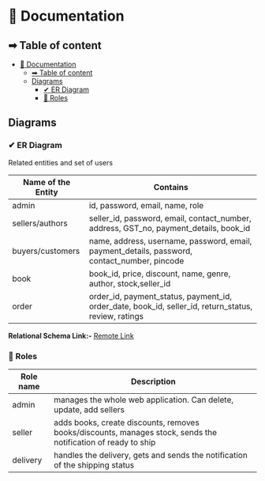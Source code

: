 # 📃 Documentation

## ➡ Table of content

- [📃 Documentation](#-documentation)
  - [➡ Table of content](#-table-of-content)
  - [Diagrams](#diagrams)
    - [✔ ER Diagram](#-er-diagram)
    - [👤 Roles](#-roles)

## Diagrams

### ✔ ER Diagram

Related entities and set of users

| Name of the Entity | Contains                                                                                             |
| ------------------ | ---------------------------------------------------------------------------------------------------- |
| admin              | id, password, email, name, role                                                                      |
| sellers/authors    | seller_id, password, email, contact_number, address, GST_no, payment_details,   book_id              |
| buyers/customers   | name, address, username, password, email, payment_details, password, contact_number, pincode         |
| book               | book_id, price, discount, name, genre, author, stock,seller_id                                       |
| order              | order_id, payment_status, payment_id, order_date, book_id, seller_id, return_status, review, ratings |

**Relational Schema Link:-** [Remote Link](https://dbdiagram.io/d/63c84ef2296d97641d7a9363)

### 👤 Roles

| Role name | Description                                                                                                   |
| --------- | ------------------------------------------------------------------------------------------------------------- |
| admin     | manages the whole web application. Can delete, update, add sellers                                            |
| seller    | adds books, create discounts, removes books/discounts, manages stock, sends the notification of ready to ship |
| delivery  | handles the delivery, gets and sends the notification of the shipping status                                  |
